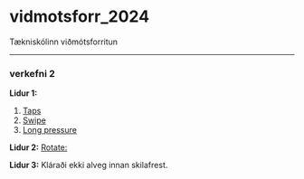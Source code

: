 # vidmotsforr_2024
 Tækniskólinn viðmótsforritun
-- -

### verkefni 2

**Lidur 1:**
1. [Taps](https://github.com/hroihrolfs/vidmotsforr_2024/blob/main/verk2/touch_index.html) 
2. [Swipe](https://github.com/hroihrolfs/vidmotsforr_2024/blob/main/verk2/swipe_index.html)
3. [Long pressure](https://github.com/hroihrolfs/vidmotsforr_2024/blob/main/verk2/long_pressure_index.html)

**Lidur 2:**
[Rotate:](https://github.com/hroihrolfs/vidmotsforr_2024/blob/main/verk2/two_touch_index.html) 

**Lidur 3:**
Kláraði ekki alveg innan skilafrest.
